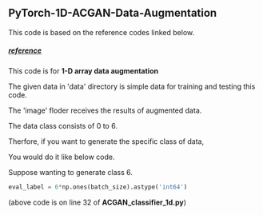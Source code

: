 ## PyTorch-1D-ACGAN-Data-Augmentation

This code is based on the reference codes linked below.

##### [reference ](https://towardsdatascience.com/understanding-acgans-with-code-pytorch-2de35e05d3e4)

This code is for **1-D array data augmentation** 

The given data in 'data' directory is simple data for training and testing this code.

The 'image' floder receives the results of augmented data.

The data class consists of 0 to 6.

Therfore, if you want to generate the specific class of data, 

You would do it like below code.

Suppose wanting to generate class 6.

```python
eval_label = 6*np.ones(batch_size).astype('int64')
```

(above code is on line 32 of **ACGAN_classifier_1d.py**)
